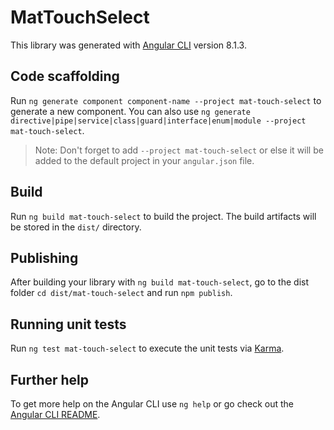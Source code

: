 # MatTouchSelect

This library was generated with [Angular CLI](https://github.com/angular/angular-cli) version 8.1.3.

## Code scaffolding

Run `ng generate component component-name --project mat-touch-select` to generate a new component. You can also use `ng generate directive|pipe|service|class|guard|interface|enum|module --project mat-touch-select`.
> Note: Don't forget to add `--project mat-touch-select` or else it will be added to the default project in your `angular.json` file. 

## Build

Run `ng build mat-touch-select` to build the project. The build artifacts will be stored in the `dist/` directory.

## Publishing

After building your library with `ng build mat-touch-select`, go to the dist folder `cd dist/mat-touch-select` and run `npm publish`.

## Running unit tests

Run `ng test mat-touch-select` to execute the unit tests via [Karma](https://karma-runner.github.io).

## Further help

To get more help on the Angular CLI use `ng help` or go check out the [Angular CLI README](https://github.com/angular/angular-cli/blob/master/README.md).
